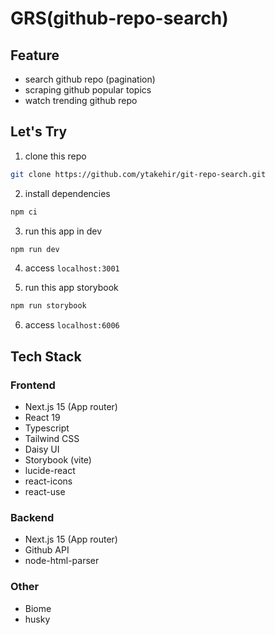 # GRS(github-repo-search)

## Feature
- search github repo (pagination)
- scraping github popular topics
- watch trending github repo

## Let's Try
1. clone this repo
```bash
git clone https://github.com/ytakehir/git-repo-search.git
```

2. install dependencies
```bash
npm ci
```

3. run this app in dev
```bash
npm run dev
```

4. access `localhost:3001`

5. run this app storybook
```bash
npm run storybook
```

6. access `localhost:6006`


## Tech Stack
### Frontend
- Next.js 15 (App router)
- React 19
- Typescript
- Tailwind CSS
- Daisy UI
- Storybook (vite)
- lucide-react
- react-icons
- react-use

### Backend
- Next.js 15 (App router)
- Github API
- node-html-parser

### Other
- Biome
- husky
